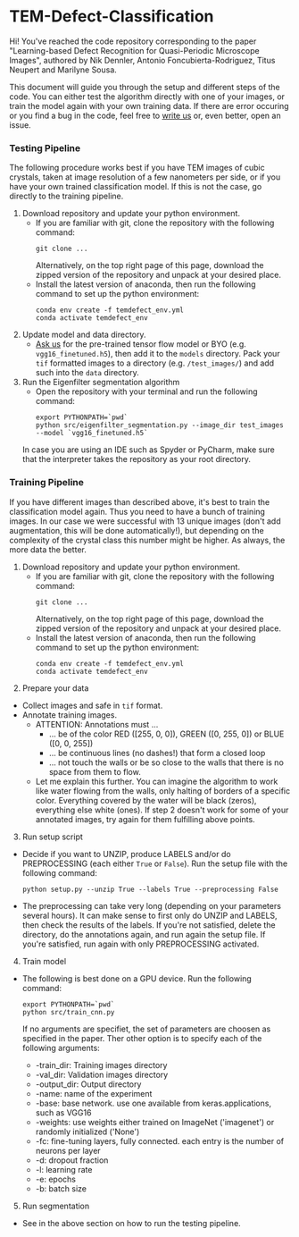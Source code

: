 # TEM-Defect-Classification
Hi! You've reached the code repository corresponding to the paper "Learning-based Defect Recognition for Quasi-Periodic Microscope Images", authored by Nik Dennler, Antonio Foncubierta-Rodriguez, Titus Neupert and Marilyne Sousa. 

This document will guide you through the setup and different steps of the code. You can either test the algorithm directly with one of your images, or train the model again with your own training data. If there are error occuring or you find a bug in the code, feel free to [write us](mailto:nik.dennler@uzh.ch) or, even better, open an issue. 

### Testing Pipeline
The following procedure works best if you have TEM images of cubic crystals, taken at image resolution of a few nanometers per side, or if you have your own trained classification model. If this is not the case, go directly to the training pipeline. 
1. Download repository and update your python environment.
   * If you are familiar with git, clone the repository with the following command:
     ```
     git clone ...
     ```
     Alternatively, on the top right page of this page, download the zipped version of the repository and unpack at your desired place.
   * Install the latest version of anaconda, then run the following command to set up the python environment:
     ```
     conda env create -f temdefect_env.yml
     conda activate temdefect_env
     ```
2. Update model and data directory. 
   * [Ask us](mailto:nik.dennler@uzh.ch) for the pre-trained tensor flow model or BYO (e.g. `vgg16_finetuned.h5`), then add it to the `models` directory. Pack your `tif` formatted images to a directory (e.g. `/test_images/`) and add such into the `data` directory. 
3. Run the Eigenfilter segmentation algorithm
   * Open the repository with your terminal and run the following command:
     ```
     export PYTHONPATH=`pwd`
     python src/eigenfilter_segmentation.py --image_dir test_images --model `vgg16_finetuned.h5`
     ```
    In case you are using an IDE such as Spyder or PyCharm, make sure that the interpreter takes the repository as your root directory. 

### Training Pipeline
If you have different images than described above, it's best to train the classification model again. Thus you need to have a bunch of training images. In our case we were successful with 13 unique images (don't add augmentation, this will be done automatically!), but depending on the complexity of the crystal class this number might be higher. As always, the more data the better.  
1. Download repository and update your python environment.
   * If you are familiar with git, clone the repository with the following command:
     ```
     git clone ...
     ```
     Alternatively, on the top right page of this page, download the zipped version of the repository and unpack at your desired place.
   * Install the latest version of anaconda, then run the following command to set up the python environment:
     ```
     conda env create -f temdefect_env.yml
     conda activate temdefect_env
     ```
2. Prepare your data
  * Collect images and safe in `tif` format.
  * Annotate training images.
    * ATTENTION: Annotations must ...
      * ... be of the color RED ([255, 0, 0]), GREEN ([0, 255, 0]) or BLUE ([0, 0, 255])
      * ... be continuous lines (no dashes!) that form a closed loop
      * ... not touch the walls or be so close to the walls that there is no space from them to flow. 
    * Let me explain this further. You can imagine the algorithm to work like water flowing from the walls, only halting of borders of a specific color. Everything covered by the water will be black (zeros), everything else white (ones). If step 2 doesn't work for some of your annotated images, try again for them fulfilling above points.

3. Run setup script
 * Decide if you want to UNZIP, produce LABELS and/or do PREPROCESSING (each either `True` or `False`). Run the setup file with the following command:
    ```
    python setup.py --unzip True --labels True --preprocessing False 
    ```
  * The preprocessing can take very long (depending on your parameters several hours). It can make sense to first only do UNZIP and LABELS, then check the results of the labels. If you're not satisfied, delete the directory, do the annotations again, and run again the setup file. If you're satisfied, run again with only PREPROCESSING activated.

4. Train model
 * The following is best done on a GPU device. Run the following command:
    ```
   export PYTHONPATH=`pwd`
   python src/train_cnn.py
   ```
   If no arguments are specifiet, the set of parameters are choosen as specified in the paper. Ther other option is to specify each of the following arguments:
 
   * -train_dir: Training images directory
   * -val_dir: Validation images directory
   * -output_dir: Output directory
   * -name: name of the experiment
   * -base: base network. use one available from keras.applications, such as VGG16
   * -weights: use weights either trained on ImageNet ('imagenet') or randomly initialized ('None')
   * -fc: fine-tuning layers, fully connected. each entry is the number of neurons per layer
   * -d: dropout fraction
   * -l: learning rate
   * -e: epochs
   * -b: batch size
 
5. Run segmentation
 * See in the above section on how to run the testing pipeline.

